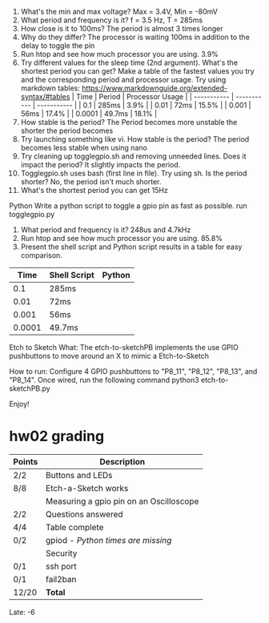 1. What's the min and max voltage?
    Max = 3.4V, Min = -80mV
2. What period and frequency is it?
    f = 3.5 Hz, T = 285ms
3. How close is it to 100ms?
    The period is almost 3 times longer
4. Why do they differ?
    The processor is waiting 100ms in addition to the delay to toggle the pin
5. Run htop and see how much processor you are using.
    3.9%
6. Try different values for the sleep time (2nd argument). What's the shortest period you can get? Make a table of the fastest values you try and the corresponding period and processor usage. Try using markdown tables: https://www.markdownguide.org/extended-syntax/#tables
| Time | Period | Processor Usage |
| ----------- | ----------- | ----------- |
| 0.1 | 285ms | 3.9% |
| 0.01 | 72ms | 15.5% |
| 0.001 | 56ms | 17.4% |
| 0.0001 | 49.7ms | 18.1% |
7. How stable is the period?
    The Period becomes more unstable the shorter the period becomes
8. Try launching something like vi. How stable is the period?
    The period becomes less stable when using nano
9. Try cleaning up togglegpio.sh and removing unneeded lines. Does it impact the period?
    It slightly impacts the period. 
10. Togglegpio.sh uses bash (first line in file). Try using sh. Is the period shorter?
    No, the period isn't much shorter.
11. What's the shortest period you can get
    15Hz


Python
Write a python script to toggle a gpio pin as fast as possible.
run togglegpio.py

1. What period and frequency is it?
   248us and 4.7kHz
2. Run htop and see how much processor you are using.
    85.8%
3. Present the shell script and Python script results in a table for easy comparison.

| Time | Shell Script | Python |
| ----------- | ----------- | ----------- |
| 0.1 | 285ms |  |
| 0.01 | 72ms |  |
| 0.001 | 56ms |  |
| 0.0001 | 49.7ms |  | 

Etch to Sketch
What: The etch-to-sketchPB implements the use GPIO pushbuttons to move around an X to mimic a Etch-to-Sketch

How to run: 
    Configure 4 GPIO pushbuttons to "P8_11", "P8_12", "P8_13", and "P8_14". 
    Once wired, run the following command
    python3 etch-to-sketchPB.py

Enjoy!  

# hw02 grading

| Points      | Description |
| ----------- | ----------- |
|  2/2 | Buttons and LEDs 
|  8/8 | Etch-a-Sketch works
|      | Measuring a gpio pin on an Oscilloscope 
|  2/2 | Questions answered
|  4/4 | Table complete
|  0/2 | gpiod - *Python times are missing*
|      | Security
|  0/1 | ssh port 
|  0/1 | fail2ban
| 12/20   | **Total**
Late:  -6